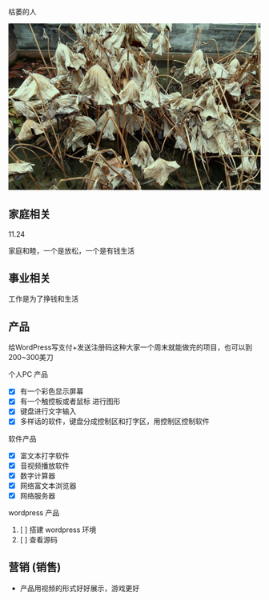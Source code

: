 

枯萎的人

![](images/2022-11-24-07-49-13.png)


## 家庭相关

11.24

家庭和睦，一个是放松，一个是有钱生活




## 事业相关

工作是为了挣钱和生活


## 产品

给WordPress写支付+发送注册码这种大家一个周末就能做完的项目，也可以到200~300美刀


个人PC 产品
- [x] 有一个彩色显示屏幕
- [x] 有一个触控板或者鼠标 进行图形
- [x] 键盘进行文字输入
- [x] 多样话的软件，键盘分成控制区和打字区，用控制区控制软件

软件产品
- [x] 富文本打字软件
- [x] 音视频播放软件
- [x] 数字计算器
- [x] 网络富文本浏览器
- [x] 网络服务器

wordpress 产品
1. [ ] 搭建 wordpress 环境
2. [ ] 查看源码

## 营销 (销售)

- 产品用视频的形式好好展示，游戏更好



